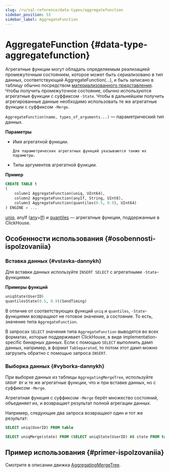 ```yaml
---
slug: /ru/sql-reference/data-types/aggregatefunction
sidebar_position: 53
sidebar_label: AggregateFunction
---
```


# AggregateFunction {#data-type-aggregatefunction}

Агрегатные функции могут обладать определяемым реализацией промежуточным состоянием, которое может быть сериализовано в тип данных, соответствующий AggregateFunction(...), и быть записано в таблицу обычно посредством [материализованного представления](../../sql-reference/statements/create/view.md). Чтобы получить промежуточное состояние, обычно используются агрегатные функции с суффиксом `-State`. Чтобы в дальнейшем получить агрегированные данные необходимо использовать те же агрегатные функции с суффиксом `-Merge`.

`AggregateFunction(name, types_of_arguments...)` — параметрический тип данных.

**Параметры**

-   Имя агрегатной функции.

        Для параметрических агрегатных функций указываются также их параметры.

-   Типы аргументов агрегатной функции.

**Пример**

``` sql
CREATE TABLE t
(
    column1 AggregateFunction(uniq, UInt64),
    column2 AggregateFunction(anyIf, String, UInt8),
    column3 AggregateFunction(quantiles(0.5, 0.9), UInt64)
) ENGINE = ...
```

[uniq](../../sql-reference/data-types/aggregatefunction.md#agg_function-uniq), anyIf ([any](../../sql-reference/data-types/aggregatefunction.md#agg_function-any)+[If](../../sql-reference/data-types/aggregatefunction.md#agg-functions-combinator-if)) и [quantiles](../../sql-reference/data-types/aggregatefunction.md) — агрегатные функции, поддержанные в ClickHouse.

## Особенности использования {#osobennosti-ispolzovaniia}

### Вставка данных {#vstavka-dannykh}

Для вставки данных используйте `INSERT SELECT` с агрегатными `-State`-функциями.

**Примеры функций**

``` sql
uniqState(UserID)
quantilesState(0.5, 0.9)(SendTiming)
```

В отличие от соответствующих функций `uniq` и `quantiles`, `-State`-функциями возвращают не готовое значение, а состояние. То есть, значение типа `AggregateFunction`.

В запросах `SELECT` значения типа `AggregateFunction` выводятся во всех форматах, которые поддерживает ClickHouse, в виде implementation-specific бинарных данных. Если с помощью `SELECT` выполнить дамп данных, например, в формат `TabSeparated`, то потом этот дамп можно загрузить обратно с помощью запроса `INSERT`.

### Выборка данных {#vyborka-dannykh}

При выборке данных из таблицы `AggregatingMergeTree`, используйте `GROUP BY` и те же агрегатные функции, что и при вставке данных, но с суффиксом `-Merge`.

Агрегатная функция с суффиксом `-Merge` берёт множество состояний, объединяет их, и возвращает результат полной агрегации данных.

Например, следующие два запроса возвращают один и тот же результат:

``` sql
SELECT uniq(UserID) FROM table

SELECT uniqMerge(state) FROM (SELECT uniqState(UserID) AS state FROM table GROUP BY RegionID)
```

## Пример использования {#primer-ispolzovaniia}

Смотрите в описании движка [AggregatingMergeTree](../../engines/table-engines/mergetree-family/aggregatingmergetree.md).

